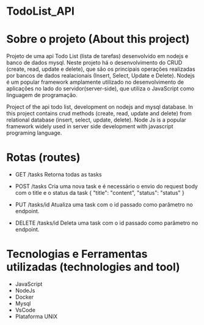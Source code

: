 # TodoList_API

# Sobre o projeto (About this project)

Projeto de uma api Todo List (lista de tarefas) desenvolvido em nodejs e banco de dados mysql.
Neste projeto há o desenvolvimento do CRUD (create, read, update e delete), que são
os principais operações realizadas por bancos de dados realacionais (Insert, Select, Update e Delete).
Nodejs é um popular framework amplamente utilizado no desenvolvimento de aplicações no lado do servidor(server-side),
que utiliza o JavaScript como linguagem de programação.

Project of the api todo list, development on nodejs and mysql database. 
In this project contains crud methods (create, read, update and delete) from relational database (insert, select, update, delete).
Node Js is a popular framework widely used in server side development with javascript programing language.

# Rotas (routes)

- GET /tasks
Retorna todas as tasks

- POST /tasks
Cria uma nova task e é necessário o envio do request body com o title e o status da task
{
    "title": "content",
    "status": "status"
}

- PUT /tasks/id
Atualiza uma task com o id passado como parâmetro no endpoint.

- DELETE /tasks/id
Deleta uma task com o id passado como parâmetro no endpoint.

# Tecnologias e Ferramentas utilizadas (technologies and tool)

- JavaScript
- NodeJs
- Docker
- Mysql
- VsCode
- Plataforma UNIX

